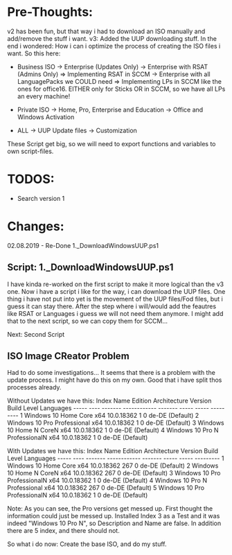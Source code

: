 # Pre-Thoughts:
v2 has been fun, but that way i had to download an ISO manually and add/remove the stuff i want.
v3: Added the UUP downloading stuff.
In the end i wondered: How i can i optimize the process of creating the ISO files i want.
So this here:
- Business ISO
-> Enterprise (Updates Only)
-> Enterprise with RSAT (Admins Only) => Implementing RSAT in SCCM
-> Enterprise with all LanguagePacks we COULD need => Implementing LPs in SCCM like the ones for office16.
	EITHER only for Sticks
	OR in SCCM, so we have all LPs an every machine!

- Private ISO
-> Home, Pro, Enterprise and Education
-> Office and Windows Activation

- ALL
-> UUP Update files
-> Customization

These Script get big, so we will need to export functions and variables to own script-files.

# TODOS:
- Search version 1

# Changes:
02.08.2019 - Re-Done 1._DownloadWindowsUUP.ps1
## Script: 1._DownloadWindowsUUP.ps1
I have kinda re-worked on the first script to make it more logical than the v3 one.
Now i have a script i like for the way, i can download the UUP files.
One thing i have not put into yet is the movement of the UUP files/Fod files, but i guess it can stay there.
After the step where i will/would add the feautres like RSAT or Languages i guess we will not need them anymore.
I might add that to the next script, so we can copy them for SCCM...

Next: Second Script

## ISO Image CReator Problem ##
Had to do some investigations...
It seems that there is a problem with the update process.
I might have do this on my own. Good that i have split thos processes already.

Without Updates we have this:
	Index Name              Edition       Architecture Version    Build Level Languages
	----- ----              -------       ------------ -------    ----- ----- ---------
	1     Windows 10 Home   Core          x64          10.0.18362 1     0     de-DE (Default)
	2     Windows 10 Pro    Professional  x64          10.0.18362 1     0     de-DE (Default)
	3     Windows 10 Home N CoreN         x64          10.0.18362 1     0     de-DE (Default)
	4     Windows 10 Pro N  ProfessionalN x64          10.0.18362 1     0     de-DE (Default)

With Updates we have this:
	Index Name              Edition       Architecture Version    Build Level Languages
	----- ----              -------       ------------ -------    ----- ----- ---------
	1     Windows 10 Home   Core          x64          10.0.18362 267   0     de-DE (Default)
	2     Windows 10 Home N CoreN         x64          10.0.18362 267   0     de-DE (Default)
	3     Windows 10 Pro    ProfessionalN x64          10.0.18362 1     0     de-DE (Default)
	4     Windows 10 Pro N  Professional  x64          10.0.18362 267   0     de-DE (Default)
	5     Windows 10 Pro    ProfessionalN x64          10.0.18362 1     0     de-DE (Default)
 
Note: As you can see, the Pro versions get messed up. First thought the information could just be messed up.
Installed Index 3 as a Test and it was indeed "Windows 10 Pro N", so Description and Name are false.
In addition there are 5 index, and there should not.

So what i do now: Create the base ISO, and do my stuff.